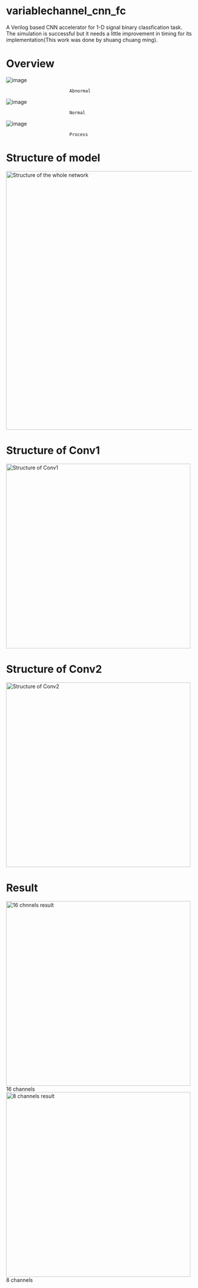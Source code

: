 # variablechannel_cnn_fc
  A Verilog based CNN accelerator for 1-D signal binary classfication task. The simulation is successful but it needs a little improvement in timing for its implementation(This work was done by shuang chuang ming).
# Overview

![image](https://github.com/user-attachments/assets/b995c34b-1d2c-4fe8-b803-105cf22cd7aa) 

                            Abnormal


![image](https://github.com/user-attachments/assets/cc3e1323-51dc-4f36-a592-ed38c7c0437c) 

                            Normal


![image](https://github.com/user-attachments/assets/d7a10792-17c2-4cad-975a-e9e76eb7206d)

                            Process

# Structure of model

<img src = "https://github.com/user-attachments/assets/7de69c55-7eb3-4b64-bbd1-27ef89b8720a" alt = "Structure of the whole network" width = "700"/>

# Structure of Conv1
<img alt="Structure of Conv1" src="https://github.com/user-attachments/assets/7178b4c6-27ce-4eb1-96ba-ee9d16207702" width = "500"/>


# Structure of Conv2 
<img alt = "Structure of Conv2" src = "https://github.com/user-attachments/assets/9b1ed052-bc20-4fcf-8193-412f1f115edb" width = "500"/>


# Result

<img alt="16 chnnels result" src="https://github.com/user-attachments/assets/4a3dd5f6-3a5b-4fbd-9ea2-7b458d3b45c2" width = "500"/>
16 channels

<img alt="8 channels result" src = "https://github.com/user-attachments/assets/eb7d1e95-24ec-4f50-a17c-72fba1f445fd" width = "500"/>
8 channels











